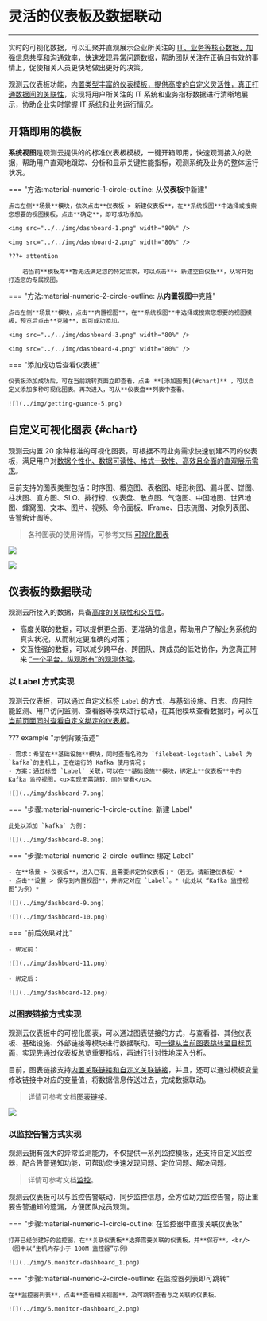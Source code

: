 # 灵活的仪表板及数据联动
---

实时的可视化数据，可以汇聚并直观展示企业所关注的 <u>IT、业务等核心数据，加强信息共享和沟通效率，快速发现异常问题数据</u>，帮助团队关注在正确且有效的事情上，促使相关人员更快地做出更好的决策。

观测云仪表板功能，<u>内置类型丰富的仪表模板，提供高度的自定义灵活性，真正打通数据间的关联性</u>，实现将用户所关注的 IT 系统和业务指标数据进行清晰地展示，协助企业实时掌握 IT 系统和业务运行情况。


## 开箱即用的模板

**系统视图**是观测云提供的的标准仪表板模板，一键开箱即用，快速观测接入的数据，帮助用户直观地跟踪、分析和显示关键性能指标，观测系统及业务的整体运行状况。

<div class="grid" markdown>

=== "方法:material-numeric-1-circle-outline: 从**仪表板**中新建"
    
    点击左侧**场景**模块，依次点击**仪表板 > 新建仪表板**，在**系统视图**中选择或搜索您想要的视图模板，点击**确定**，即可成功添加。

    <img src="../../img/dashboard-1.png" width="80%" />

    <img src="../../img/dashboard-2.png" width="80%" />

    ???+ attention
    
        若当前**模板库**暂无法满足您的特定需求，可以点击**+ 新建空白仪板**，从零开始打造您的专属视图。

=== "方法:material-numeric-2-circle-outline: 从**内置视图**中克隆"

    点击左侧**场景**模块，点击**内置视图**，在**系统视图**中选择或搜索您想要的视图模板，预览后点击**克隆**，即可成功添加。

    <img src="../../img/dashboard-3.png" width="80%" />

    <img src="../../img/dashboard-4.png" width="80%" />


=== "添加成功后查看仪表板"

    仪表板添加成功后，可在当前跳转页面立即查看，点击 **[添加图表](#chart)** ，可以自定义添加多种可视化图表。再次进入，可从**仪表盘**列表中查看。

    ![](../img/getting-guance-5.png)

</div>


## 自定义可视化图表 {#chart}


观测云内置 20 余种标准的可视化图表，可根据不同业务需求快速创建不同的仪表板，满足用户对<u>数据个性化、数据可读性、格式一致性、高效且全面的直观展示需求</u>。

目前支持的图表类型包括：时序图、概览图、表格图、矩形树图、漏斗图、饼图、柱状图、直方图、SLO、排行榜、仪表盘、散点图、气泡图、中国地图、世界地图、蜂窝图、文本、图片、视频、命令面板、IFrame、日志流图、对象列表图、告警统计图等。

> 各种图表的使用详情，可参考文档 [可视化图表](../../scene/visual-chart/index.md)

![](../img/dashboard-5.png)

![](../img/dashboard-6.png)

## 仪表板的数据联动

观测云所接入的数据，具备<u>高度的关联性和交互性</u>。

- 高度关联的数据，可以提供更全面、更准确的信息，帮助用户了解业务系统的真实状况，从而制定更准确的对策；
- 交互性强的数据，可以减少跨平台、跨团队、跨成员的低效协作，为您真正带来 <u>“一个平台，纵观所有”的观测体验</u>。

### 以 Label 方式实现

观测云仪表板，可以通过自定义标签 `Label` 的方式，与基础设施、日志、应用性能监测、用户访问监测、查看器等模块进行联动，在其他模块查看数据时，可以在<u>当前页面同时查看自定义绑定的仪表板</u>。

??? example "示例背景描述"

    - 需求：希望在**基础设施**模块，同时查看名称为 `filebeat-logstash`、Label 为`kafka`的主机上，正在运行的 Kafka 使用情况；  
    - 方案：通过标签 `Label` 关联，可以在**基础设施**模块，绑定上**仪表板**中的 Kafka 监控视图，<u>实现无需跳转、同时查看</u>。

    ![](../img/dashboard-7.png)

<div class="grid" markdown>

=== "步骤:material-numeric-1-circle-outline: 新建 Label"

    此处以添加 `kafka` 为例：

    ![](../img/dashboard-8.png)

=== "步骤:material-numeric-2-circle-outline: 绑定 Label"
    
    - 在**场景 > 仪表板**，进入已有、且需要绑定的仪表板；*（若无，请新建仪表板）*
    - 点击**设置 > 保存到内置视图**，并绑定对应 `Label`。*（此处以 “Kafka 监控视图”为例）*

    ![](../img/dashboard-9.png)

    ![](../img/dashboard-10.png)


=== "前后效果对比"

    - 绑定前：

    ![](../img/dashboard-11.png)

    - 绑定后：

    ![](../img/dashboard-12.png)

</div>

### 以图表链接方式实现

观测云仪表板中的可视化图表，可以通过图表链接的方式，与查看器、其他仪表板、基础设施、外部链接等模块进行数据联动。可<u>一键从当前图表跳转至目标页面</u>，实现先通过仪表板总览重要指标，再进行针对性地深入分析。

目前，图表链接支持<u>内置关联链接和自定义关联链接</u>，并且，还可以通过模板变量修改链接中对应的变量值，将数据信息传送过去，完成数据联动。

> 详情可参考文档[图表链接](../../scene/visual-chart/chart-link.md)。

![](../img/dashboard-13.png)



### 以监控告警方式实现

观测云拥有强大的异常监测能力，不仅提供一系列监控模板，还支持自定义监控器，配合告警通知功能，可帮助您快速发现问题、定位问题、解决问题。

> 详情可参考文档[监控](../../monitoring/index.md)。

观测云仪表板可以与监控告警联动，同步监控信息，全方位助力监控告警，防止重要告警通知的遗漏，方便团队成员观测。

<div class="grid" markdown>

=== "步骤:material-numeric-1-circle-outline: 在监控器中直接关联仪表板"

    打开已经创建好的监控器，在**关联仪表板**选择需要关联的仪表板，并**保存**。<br/>
    （图中以“主机内存小于 100M 监控器”示例）

    ![](../img/6.monitor-dashboard_1.png)

=== "步骤:material-numeric-2-circle-outline: 在监控器列表即可跳转"

    在**监控器列表**，点击**查看相关视图**，及可跳转查看与之关联的仪表板。

    ![](../img/6.monitor-dashboard_2.png)

</div>
